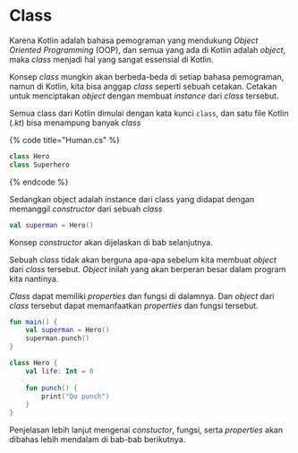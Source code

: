# Class

Karena Kotlin adalah bahasa pemograman yang mendukung _Object Oriented Programming_ \(OOP\), dan semua yang ada di Kotlin adalah _object_, maka _class_ menjadi hal yang sangat essensial di Kotlin.

Konsep _class_ mungkin akan berbeda-beda di setiap bahasa pemograman, namun di Kotlin, kita bisa anggap _class_ seperti sebuah cetakan. Cetakan untuk menciptakan _object_ dengan membuat _instance_ dari _class_ tersebut.

Semua class dari Kotlin dimulai dengan kata kunci `class`, dan satu file Kotlin \(_.kt_\) bisa menampung banyak _class_

{% code title="Human.cs" %}
```kotlin
class Hero
class Superhero
```
{% endcode %}

Sedangkan object adalah instance dari class yang didapat dengan memanggil _constructor_ dari sebuah _class_

```kotlin
val superman = Hero()
```

Konsep _constructor_ akan dijelaskan di bab selanjutnya. 

Sebuah _class_ tidak akan berguna apa-apa sebelum kita membuat _object_ dari _class_ tersebut. _Object_ inilah yang akan berperan besar dalam program kita nantinya.

_Class_ dapat memiliki _properties_ dan fungsi di dalamnya. Dan _object_ dari _class_ tersebut dapat memanfaatkan _properties_ dan fungsi tersebut.

```kotlin
fun main() {
    val superman = Hero()
    superman.punch()
}

class Hero {
    val life: Int = 0
    
    fun punch() {
        print("Do punch")
    }
}
```

Penjelasan lebih lanjut mengenai _constuctor_, fungsi, serta _properties_ akan dibahas lebih mendalam di bab-bab berikutnya.

